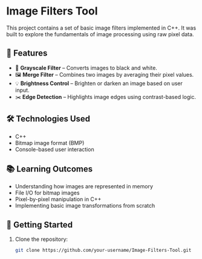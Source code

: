 # Image Filters Tool

This project contains a set of basic image filters implemented in C++. It was built to explore the fundamentals of image processing using raw pixel data.

## 🔧 Features

- 🎨 **Grayscale Filter** – Converts images to black and white.
- 🖼️ **Merge Filter** – Combines two images by averaging their pixel values.
- 💡 **Brightness Control** – Brighten or darken an image based on user input.
- ✂️ **Edge Detection** – Highlights image edges using contrast-based logic.

## 🛠️ Technologies Used

- C++
- Bitmap image format (BMP)
- Console-based user interaction

## 📚 Learning Outcomes

- Understanding how images are represented in memory
- File I/O for bitmap images
- Pixel-by-pixel manipulation in C++
- Implementing basic image transformations from scratch

## 🚀 Getting Started

1. Clone the repository:
   ```bash
   git clone https://github.com/your-username/Image-Filters-Tool.git
